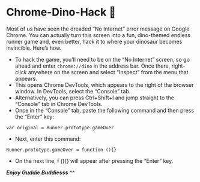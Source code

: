 # Chrome-Dino-Hack 🦖

Most of us have seen the dreaded “No Internet” error message on Google Chrome. You can actually turn this screen into a fun, dino-themed endless runner game and, even better, hack it to where your dinosaur becomes invincible. Here’s how.

* To hack the game, you’ll need to be on the “No Internet” screen, so go ahead and enter `chrome://dino` in the address bar. Once there, right-click anywhere on the screen and select “Inspect” from the menu that appears.
* This opens Chrome DevTools, which appears to the right of the browser window. In DevTools, select the “Console” tab.
* Alternatively, you can press Ctrl+Shift+I and jump straight to the “Console” tab in Chrome DevTools.
* Once in the “Console” tab, paste the following command and then press the “Enter” key:

```
var original = Runner.prototype.gameOver
```
* Next, enter this command: 
 ```
Runner.prototype.gameOver = function (){}
```
* On the next line, f (){} will appear after pressing the “Enter” key.

***Enjoy Guddie Buddiesss ^^***
